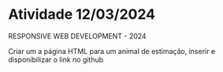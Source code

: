 # Atividade 12/03/2024
RESPONSIVE WEB DEVELOPMENT - 2024

Criar um a página HTML para um animal de estimação, inserir e disponibilizar o link no github

